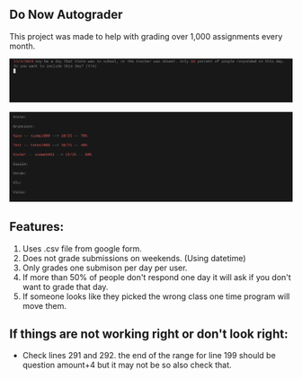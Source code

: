 ## Do Now Autograder

This project was made to help with grading over 1,000 assignments every month.

![Photo showing the program asking if you wat to skip a day.](./Readme%20Assets/Screenshot%202025-01-08%2010.57.12%20AM.png)

![Photo showing final grade of test file.](./Readme%20Assets/Screenshot%202025-01-08%2010.57.33%20AM.png)

## Features:

1. Uses .csv file from google form.
2. Does not grade submissions on weekends. (Using datetime)
3. Only grades one submison per day per user.
4. If more than 50% of people don't respond one day it will ask if you don't want to grade that day.
5. If someone looks like they picked the wrong class one time program will move them.

## If things are not working right or don't look right:
- Check lines 291 and 292. the end of the range for line 199 should be question amount+4 but it may not be so also check that.